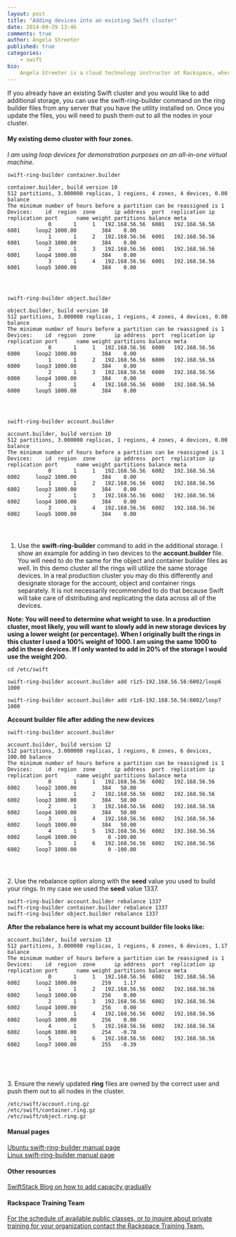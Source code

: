 ```yaml
---
layout: post
title: "Adding devices into an existing Swift cluster"
date: 2014-09-29 13:46
comments: true
author: Angela Streeter
published: true
categories:
    - swift
bio:
    Angela Streeter is a cloud technology instructor at Rackspace, where she teaches OpenStack in public and private training sessions. Angela and her team spend their time evangelizing OpenStack through training, blogs and contributions. Angela graduated from Texas State University with a BS in computer science and a minor in mathematics. She has worked as a software developer and prior to the training team was a linux systems administrator at Rackspace for the customer support teams. Angela's twitter handle and freenode nick is angelastreeter. Angela blogs at http://streetstack.net.
---
```


If you already have an existing Swift cluster and you would like to add additional storage, you can use the swift-ring-builder command on the ring builder files from any server that you have the utility installed on. Once you update the files, you will need to push them out to all the nodes in your cluster.

<h4>My existing demo cluster with four zones.</h4>

<p><em>I am using loop devices for demonstration purposes on an all-in-one virtual machine.</em></p>

<pre><code>swift-ring-builder container.builder</code></pre>

<pre><code>container.builder, build version 10
512 partitions, 3.000000 replicas, 1 regions, 4 zones, 4 devices, 0.00 balance
The minimum number of hours before a partition can be reassigned is 1
Devices:    id  region  zone      ip address  port  replication ip  replication port      name weight partitions balance meta
             0       1     1   192.168.56.56  6001   192.168.56.56              6001     loop2 1000.00        384    0.00 
             1       1     2   192.168.56.56  6001   192.168.56.56              6001     loop3 1000.00        384    0.00 
             2       1     3   192.168.56.56  6001   192.168.56.56              6001     loop4 1000.00        384    0.00 
             3       1     4   192.168.56.56  6001   192.168.56.56              6001     loop5 1000.00        384    0.00</pre>

</code></pre>
<pre><code>swift-ring-builder object.builder</code></pre>

<pre><code>object.builder, build version 10
512 partitions, 3.000000 replicas, 1 regions, 4 zones, 4 devices, 0.00 balance
The minimum number of hours before a partition can be reassigned is 1
Devices:    id  region  zone      ip address  port  replication ip  replication port      name weight partitions balance meta
             0       1     1   192.168.56.56  6000   192.168.56.56              6000     loop2 1000.00        384    0.00 
             1       1     2   192.168.56.56  6000   192.168.56.56              6000     loop3 1000.00        384    0.00 
             2       1     3   192.168.56.56  6000   192.168.56.56              6000     loop4 1000.00        384    0.00 
             3       1     4   192.168.56.56  6000   192.168.56.56              6000     loop5 1000.00        384    0.00</pre>

</code></pre>
<pre><code>swift-ring-builder account.builder</code></pre>

<pre><code>account.builder, build version 10
512 partitions, 3.000000 replicas, 1 regions, 4 zones, 4 devices, 0.00 balance
The minimum number of hours before a partition can be reassigned is 1
Devices:    id  region  zone      ip address  port  replication ip  replication port      name weight partitions balance meta
             0       1     1   192.168.56.56  6002   192.168.56.56              6002     loop2 1000.00        384    0.00 
             1       1     2   192.168.56.56  6002   192.168.56.56              6002     loop3 1000.00        384    0.00 
             2       1     3   192.168.56.56  6002   192.168.56.56              6002     loop4 1000.00        384    0.00 
             3       1     4   192.168.56.56  6002   192.168.56.56              6002     loop5 1000.00        384    0.00</pre>

</code></pre>
1. Use the <strong>swift-ring-builder</strong> command to add in the additional storage. I show an example for adding in two devices to the <strong>account.builder</strong> file. You will need to do the same for the object and container builder files as well. In this demo cluster all the rings will utilize the same storage devices. In a real production cluster you may do this differently and designate storage for the account, object and container rings separately. It is not necessarily recommended to do that because Swift will take care of distributing and replicating the data across all of the devices.

<p><strong>Note: You will need to determine what weight to use. In a production cluster, most likely, you will want to slowly add in new storage devices by using a lower weight (or percentage). When I originally built the rings in this cluster I used a 100% weight of 1000. I am using the same 1000 to add in these devices. If I only wanted to add in 20% of the storage I would use the weight 200.</strong></p>

<pre><code>cd /etc/swift</code><br></pre>

<pre><code>swift-ring-builder account.builder add r1z5-192.168.56.56:6002/loop6 1000<br>
swift-ring-builder account.builder add r1z6-192.168.56.56:6002/loop7 1000</code></pre>

<p><strong>Account builder file after adding the new devices</strong><br>
<pre><code>swift-ring-builder account.builder</code></pre></p>

<pre><code>account.builder, build version 12
512 partitions, 3.000000 replicas, 1 regions, 6 zones, 6 devices, 100.00 balance
The minimum number of hours before a partition can be reassigned is 1
Devices:    id  region  zone      ip address  port  replication ip  replication port      name weight partitions balance meta
             0       1     1   192.168.56.56  6002   192.168.56.56              6002     loop2 1000.00        384   50.00 
             1       1     2   192.168.56.56  6002   192.168.56.56              6002     loop3 1000.00        384   50.00 
             2       1     3   192.168.56.56  6002   192.168.56.56              6002     loop4 1000.00        384   50.00 
             3       1     4   192.168.56.56  6002   192.168.56.56              6002     loop5 1000.00        384   50.00 
             4       1     5   192.168.56.56  6002   192.168.56.56              6002     loop6 1000.00          0 -100.00 
             5       1     6   192.168.56.56  6002   192.168.56.56              6002     loop7 1000.00          0 -100.00 </pre>

</code></pre>
2. Use the rebalance option along with the <strong>seed</strong> value you used to build your rings. In my case we used the <strong>seed</strong> value 1337.

<code>swift-ring-builder account.builder rebalance 1337</code><br>
<code>swift-ring-builder container.builder rebalance 1337</code><br>
<code>swift-ring-builder object.builder rebalance 1337</code><br>

<p><strong>After the rebalance here is what my account builder file looks like:</strong></p>

<pre><code>account.builder, build version 13
512 partitions, 3.000000 replicas, 1 regions, 6 zones, 6 devices, 1.17 balance
The minimum number of hours before a partition can be reassigned is 1
Devices:    id  region  zone      ip address  port  replication ip  replication port      name weight partitions balance meta
             0       1     1   192.168.56.56  6002   192.168.56.56              6002     loop2 1000.00        259    1.17 
             1       1     2   192.168.56.56  6002   192.168.56.56              6002     loop3 1000.00        256    0.00 
             2       1     3   192.168.56.56  6002   192.168.56.56              6002     loop4 1000.00        256    0.00 
             3       1     4   192.168.56.56  6002   192.168.56.56              6002     loop5 1000.00        256    0.00 
             4       1     5   192.168.56.56  6002   192.168.56.56              6002     loop6 1000.00        254   -0.78 
             5       1     6   192.168.56.56  6002   192.168.56.56              6002     loop7 1000.00        255   -0.39 </pre>

</code></pre> <br />
3. Ensure the newly updated <strong>ring</strong> files are owned by the correct user and push them out to all nodes in the cluster.

<code>/etc/swift/account.ring.gz</code><br>
<code>/etc/swift/container.ring.gz</code><br>
<code>/etc/swift/object.ring.gz</code><br>

<h4>Manual pages</h4>

<p><a href="http://manpages.ubuntu.com/manpages/precise/man8/swift-ring-builder.8.html">Ubuntu swift-ring-builder manual page</a><br>
<a href="http://linux.die.net/man/1/swift-ring-builder">Linux swift-ring-builder manual page</a></p>

<h4>Other resources</h4>

<p><a href="https://swiftstack.com/blog/2012/04/09/swift-capacity-management/">SwiftStack Blog on how to add capacity gradually</a></p>

<h4>Rackspace Training Team</h4>
<p><a href="https://training.rackspace.com">For the schedule of available public classes, or to inquire about private training for your organization contact the Rackspace Training Team.</a></p>

